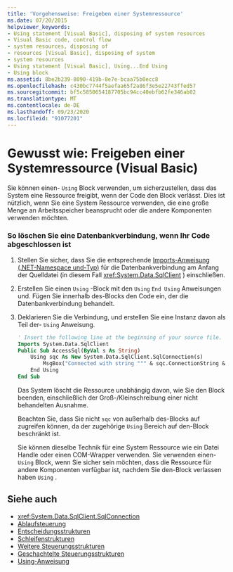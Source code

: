 ```yaml
---
title: 'Vorgehensweise: Freigeben einer Systemressource'
ms.date: 07/20/2015
helpviewer_keywords:
- Using statement [Visual Basic], disposing of system resources
- Visual Basic code, control flow
- system resources, disposing of
- resources [Visual Basic], disposing of system
- system resources
- Using statement [Visual Basic], Using...End Using
- Using block
ms.assetid: 8be2b239-8090-419b-8e7e-bcaa75b0ecc8
ms.openlocfilehash: c430bc7744f5aefaa65f2a86f3e5e22743ffed57
ms.sourcegitcommit: bf5c5850654187705bc94cc40ebfb62fe346ab02
ms.translationtype: MT
ms.contentlocale: de-DE
ms.lasthandoff: 09/23/2020
ms.locfileid: "91077201"
---
```

# <a name="how-to-dispose-of-a-system-resource-visual-basic"></a>Gewusst wie: Freigeben einer Systemressource (Visual Basic)

Sie können einen- `Using` Block verwenden, um sicherzustellen, dass das System eine Ressource freigibt, wenn der Code den Block verlässt. Dies ist nützlich, wenn Sie eine System Ressource verwenden, die eine große Menge an Arbeitsspeicher beansprucht oder die andere Komponenten verwenden möchten.  
  
### <a name="to-dispose-of-a-database-connection-when-your-code-is-finished-with-it"></a>So löschen Sie eine Datenbankverbindung, wenn Ihr Code abgeschlossen ist  
  
1. Stellen Sie sicher, dass Sie die entsprechende [Imports-Anweisung (.NET-Namespace und-Typ)](../../../language-reference/statements/imports-statement-net-namespace-and-type.md) für die Datenbankverbindung am Anfang der Quelldatei (in diesem Fall <xref:System.Data.SqlClient> ) einschließen.  
  
2. Erstellen Sie einen `Using` -Block mit den `Using` `End Using` Anweisungen und. Fügen Sie innerhalb des-Blocks den Code ein, der die Datenbankverbindung behandelt.  
  
3. Deklarieren Sie die Verbindung, und erstellen Sie eine Instanz davon als Teil der- `Using` Anweisung.  
  
    ```vb  
    ' Insert the following line at the beginning of your source file.  
    Imports System.Data.SqlClient  
    Public Sub AccessSql(ByVal s As String)  
        Using sqc As New System.Data.SqlClient.SqlConnection(s)  
            MsgBox("Connected with string """ & sqc.ConnectionString & """")  
        End Using  
    End Sub  
    ```  
  
     Das System löscht die Ressource unabhängig davon, wie Sie den Block beenden, einschließlich der Groß-/Kleinschreibung einer nicht behandelten Ausnahme.  
  
     Beachten Sie, dass Sie nicht `sqc` von außerhalb des-Blocks auf zugreifen können, da der zugehörige `Using` Bereich auf den-Block beschränkt ist.  
  
     Sie können dieselbe Technik für eine System Ressource wie ein Datei Handle oder einen COM-Wrapper verwenden. Sie verwenden einen- `Using` Block, wenn Sie sicher sein möchten, dass die Ressource für andere Komponenten verfügbar ist, nachdem Sie den-Block verlassen haben `Using` .  
  
## <a name="see-also"></a>Siehe auch

- <xref:System.Data.SqlClient.SqlConnection>
- [Ablaufsteuerung](index.md)
- [Entscheidungsstrukturen](decision-structures.md)
- [Schleifenstrukturen](loop-structures.md)
- [Weitere Steuerungsstrukturen](other-control-structures.md)
- [Geschachtelte Steuerungsstrukturen](nested-control-structures.md)
- [Using-Anweisung](../../../language-reference/statements/using-statement.md)
